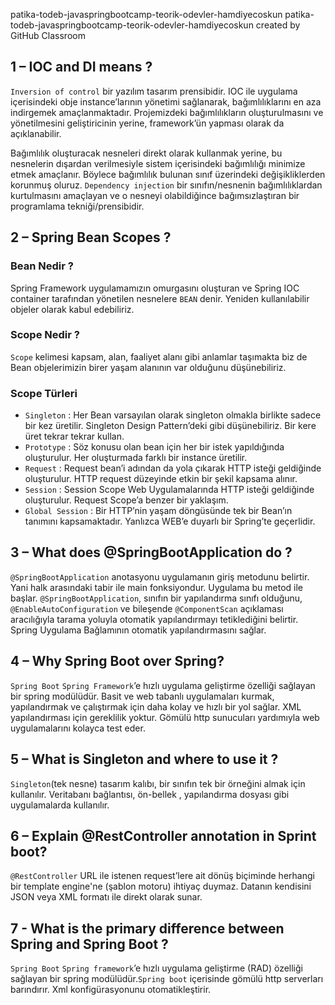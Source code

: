 patika-todeb-javaspringbootcamp-teorik-odevler-hamdiyecoskun
patika-todeb-javaspringbootcamp-teorik-odevler-hamdiyecoskun created by GitHub Classroom
## 1 – IOC and DI means ?
 
`Inversion of control` bir yazılım tasarım prensibidir. IOC ile uygulama içerisindeki obje instance’larının yönetimi sağlanarak, bağımlılıklarını en aza indirgemek amaçlanmaktadır. Projemizdeki bağımlılıkların oluşturulmasını ve yönetilmesini geliştiricinin yerine, framework’ün yapması olarak da açıklanabilir.

Bağımlılık oluşturacak nesneleri direkt olarak kullanmak yerine, bu nesnelerin dışardan verilmesiyle sistem içerisindeki bağımlılığı minimize etmek amaçlanır. Böylece bağımlılık bulunan sınıf üzerindeki değişikliklerden korunmuş oluruz.
`Dependency injection` bir sınıfın/nesnenin bağımlılıklardan kurtulmasını amaçlayan ve o nesneyi olabildiğince bağımsızlaştıran bir programlama tekniği/prensibidir.
## 2 – Spring Bean Scopes ?
### Bean Nedir ?
Spring Framework uygulamamızın omurgasını oluşturan ve Spring IOC container tarafından yönetilen nesnelere `BEAN` denir. Yeniden kullanılabilir objeler olarak kabul edebiliriz.
### Scope Nedir ?
`Scope` kelimesi kapsam, alan, faaliyet alanı gibi anlamlar taşımakta biz de Bean objelerimizin birer yaşam alanının var olduğunu düşünebiliriz.

### Scope Türleri
- `Singleton` : Her Bean varsayılan olarak singleton olmakla birlikte sadece bir kez üretilir. Singleton Design Pattern’deki gibi düşünebiliriz. Bir kere üret tekrar tekrar kullan.
- `Prototype` : Söz konusu olan bean için her bir istek yapıldığında oluşturulur. Her oluşturmada farklı bir instance üretilir.
- `Request` : Request bean’i adından da yola çıkarak HTTP isteği geldiğinde oluşturulur. HTTP request düzeyinde etkin bir şekil kapsama alınır.
- `Session` : Session Scope Web Uygulamalarında HTTP isteği geldiğinde oluşturulur. Request Scope’a benzer bir yaklaşım.
- `Global Session` : Bir HTTP’nin yaşam döngüsünde tek bir Bean’ın tanımını kapsamaktadır. Yanlızca WEB’e duyarlı bir Spring’te geçerlidir.
## 3 – What does @SpringBootApplication do ?
`@SpringBootApplication` anotasyonu uygulamanın giriş metodunu belirtir. Yani halk arasındaki tabir ile main fonksiyondur. Uygulama bu metod ile başlar.
`@SpringBootApplication`, sınıfın bir yapılandırma sınıfı olduğunu, `@EnableAutoConfiguration` ve bileşende `@ComponentScan` açıklaması aracılığıyla tarama yoluyla otomatik yapılandırmayı tetiklediğini belirtir. Spring Uygulama Bağlamının otomatik yapılandırmasını sağlar.
## 4 – Why Spring Boot over Spring?
`Spring Boot` `Spring Framework`’e hızlı uygulama geliştirme özelliği sağlayan bir spring modülüdür.
Basit ve web tabanlı uygulamaları kurmak, yapılandırmak ve çalıştırmak için daha kolay ve hızlı bir yol sağlar. XML yapılandırması için gereklilik yoktur. Gömülü http sunucuları yardımıyla web uygulamalarını kolayca test eder.
## 5 – What is Singleton and where to use it ?
`Singleton`(tek nesne) tasarım kalıbı, bir sınıfın tek bir örneğini almak için kullanılır. Veritabanı bağlantısı, ön-bellek , yapılandırma dosyası gibi uygulamalarda kullanılır.
## 6 – Explain @RestController annotation in Sprint boot?
`@RestController` URL ile istenen request’lere ait dönüş biçiminde herhangi bir template engine'ne (şablon motoru) ihtiyaç duymaz. Datanın kendisini JSON veya XML formatı ile direkt olarak sunar.
## 7 - What is the primary difference between Spring and Spring Boot ?
`Spring Boot` `Spring framework`’e hızlı uygulama geliştirme (RAD) özelliği sağlayan bir spring modülüdür.`Spring boot` içerisinde gömülü http serverları barındırır. Xml konfigürasyonunu otomatikleştirir.

